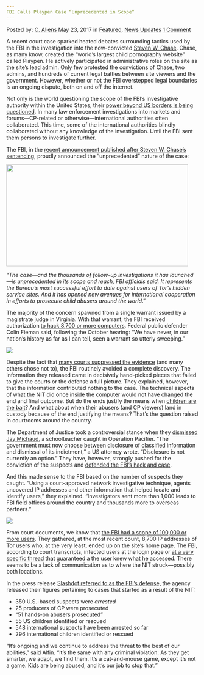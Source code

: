 ```yaml
---
FBI Calls Playpen Case “Unprecedented in Scope”
---
```

<article class="post-listing post-20059 post type-post status-publish format-standard has-post-thumbnail hentry category-deepdot-news category-news-updates tag-calls tag-case tag-fbi tag-playpen tag-scope tag-unprecedented">
    <div class="post-inner">
        <span>Posted by: <a href="https://www.deepdotweb.com/author/caliens/" title="">C. Aliens </a></span>
    <span>May 23, 2017</span>
    <span>in <a href="https://www.deepdotweb.com/category/deepdot-news/" rel="category tag">Featured</a>, <a href="https://www.deepdotweb.com/category/news-updates/" rel="category tag">News Updates</a></span>
    <span><a href="https://www.deepdotweb.com/2017/05/23/fbi-calls-playpen-case-unprecedented-scope/#comments">1 Comment</a></span>
    </p>
    <div class="clear"></div>
    <div class="entry">
    <p>A recent court case sparked heated debates surrounding tactics used by the FBI in the investigation into the now-convicted <a href="https://www.deepdotweb.com/2016/09/27/playpen-admin-found-guilty/">Steven W. Chase</a>. Chase, as many know, created the “world’s largest child pornography website” called Playpen. He actively participated in administrative roles on the site as the site&#8217;s lead admin. Only few protested the convictions of Chase, two admins, and hundreds of current legal battles between site viewers and the government. However, whether or not the FBI overstepped legal boundaries is an ongoing dispute, both on and off the internet.</p>
    <p>Not only is the world questioning the scope of the FBI’s investigative authority within the United States, their <a href="https://www.deepdotweb.com/2016/08/07/fbis-operation-pacifier-hit-50-computers-austria/">power beyond US borders is being questioned</a>. In many law enforcement investigations into markets and forums—CP-related or otherwise—international authorities often collaborated. This time, some of the international authorities blindly collaborated without any knowledge of the investigation. Until the FBI sent them persons to investigate further.</p>
    <p>The FBI, in the <a href="https://www.fbi.gov/news/stories/playpen-creator-sentenced-to-30-years">recent announcement published after Steven W. Chase’s sentencing</a>, proudly announced the “unprecedented” nature of the case:</p>
    <p><img class="wp-image-20069 aligncenter" src="https://www.deepdotweb.com/wp-content/uploads/2017/05/word-image-98.jpeg" width="477" height="266" srcset="https://www.deepdotweb.com/wp-content/uploads/2017/05/word-image-98.jpeg 900w, https://www.deepdotweb.com/wp-content/uploads/2017/05/word-image-98-300x167.jpeg 300w" sizes="(max-width: 477px) 100vw, 477px"/></p>
    <p>“<em>The case—and the thousands of follow-up investigations it has launched—is unprecedented in its scope and reach, FBI officials said. It represents the Bureau’s most successful effort to date against users of Tor’s hidden service sites. And it has opened new avenues for international cooperation in efforts to prosecute child abusers around the world</em>.”</p>
    <p>The majority of the concern spawned from a single warrant issued by a magistrate judge in Virginia. With that warrant, the FBI received authorization <a href="https://www.deepdotweb.com/2016/12/01/fbi-hacked-8000-computers-120-countries-single-warrant/">to hack 8,700 or more computers</a>. Federal public defender Colin Fieman said, following the October hearing: “We have never, in our nation’s history as far as I can tell, seen a warrant so utterly sweeping.”</p>
    <p><img class="wp-image-20070 aligncenter" src="https://www.deepdotweb.com/wp-content/uploads/2017/05/word-image-99.jpeg" srcset="https://www.deepdotweb.com/wp-content/uploads/2017/05/word-image-99.jpeg 600w, https://www.deepdotweb.com/wp-content/uploads/2017/05/word-image-99-300x133.jpeg 300w" sizes="(max-width: 600px) 100vw, 600px"/></p>
    <p>Despite the fact that <a href="https://www.deepdotweb.com/2016/09/29/third-judge-rules-fbis-playpen-warrant-invalid/">many courts suppressed the evidence</a> (and many others chose not to), the FBI routinely avoided a complete discovery. The information they released came in decisively hand-picked pieces that failed to give the courts or the defense a full picture. They explained, however, that the information contributed nothing to the case. The technical aspects of what the NIT did once inside the computer would not have changed the end and final outcome. But do the ends justify the means when <a href="https://www.deepdotweb.com/tag/child/">children are the bait</a>? And what about when their abusers (and CP viewers) land in custody because of the end justifying the means? That&#8217;s the question raised in courtrooms around the country.</p>
    <p>The Department of Justice took a controversial stance when they <a href="https://www.deepdotweb.com/2017/03/24/doj-drops-child-porn-charges-keep-tor-exploit-confidential/">dismissed​ Jay Michaud</a>, a schoolteacher caught in Operation Pacifier. “The government must now choose between disclosure of classified information and dismissal of its indictment,” a US attorney wrote. “Disclosure is not currently an option.” They have, however, strongly pushed for the conviction of the suspects and <a href="https://www.deepdotweb.com/2016/09/14/playpen-case-doj-says-fbi-played-no-role-improving-child-porn-website/">defended the FBI&#8217;s hack and case</a>.</p>
    <p>And this made sense to the FBI based on the number of suspects they caught. “Using a court-approved network investigative technique, agents uncovered IP addresses and other information that helped locate and identify users,” they explained. “Investigators sent more than 1,000 leads to FBI field offices around the country and thousands more to overseas partners.”</p>
    <p><img class="wp-image-20071 aligncenter" src="https://www.deepdotweb.com/wp-content/uploads/2017/05/word-image-100.jpeg" srcset="https://www.deepdotweb.com/wp-content/uploads/2017/05/word-image-100.jpeg 800w, https://www.deepdotweb.com/wp-content/uploads/2017/05/word-image-100-300x225.jpeg 300w" sizes="(max-width: 800px) 100vw, 800px"/></p>
    <p>From court documents, we know that <a href="https://www.documentcloud.org/documents/3224249-Hearing-in-Tippens-Day-1.html">the FBI had a scope of 100,000 or more users</a>. They gathered, at the most recent count, 8,700 IP addresses of Tor users who, at the very least, ended up on the site&#8217;s home page. The FBI, according to court transcripts, infected users at the login page or <a href="https://motherboard.vice.com/en_us/article/fbi-hacking-tool-only-targeted-child-porn-visitors">at a very specific thread</a> that guaranteed a the user knew what he accessed. There seems to be a lack of communication as to where the NIT struck—possibly both locations.</p>
    <p>In the press release <a href="https://yro.slashdot.org/story/17/05/07/000253/the-fbi-defends-deploying-malware-from-a-tor-child-porn-site">Slashdot referred to as the FBI’s defense,</a> the agency released their figures pertaining to cases that started as a result of the NIT:</p>
    <ul>
    <li>350 U.S.-based suspects were <em>arrested</em></li>
    <li>25 producers of CP were prosecuted</li>
    <li>“51 hands-on abusers prosecuted”</li>
    <li>55 US children identified or rescued</li>
    <li>548 international suspects have been arrested so far</li>
    <li>296 international children identified or rescued</li>
    </ul>
    <p>“It’s ongoing and we continue to address the threat to the best of our abilities,” said Alfin. “It’s the same with any criminal violation: As they get smarter, we adapt, we find them. It’s a cat-and-mouse game, except it’s not a game. Kids are being abused, and it’s our job to stop that.”</p>
    </div>
    <span style="display:none"><a href="https://www.deepdotweb.com/tag/calls/" rel="tag">calls</a> <a href="https://www.deepdotweb.com/tag/case/" rel="tag">case</a> <a href="https://www.deepdotweb.com/tag/fbi/" rel="tag">fbi</a> <a href="https://www.deepdotweb.com/tag/playpen/" rel="tag">playpen</a> <a href="https://www.deepdotweb.com/tag/scope/" rel="tag">scope</a> <a href="https://www.deepdotweb.com/tag/unprecedented/" rel="tag">unprecedented</a></span> <span style="display:none" class="updated">2017-05-23</span>
    <div style="display:none" class="vcard author" itemprop="author" itemscope itemtype="http://schema.org/Person"><strong class="fn" itemprop="name"><a href="https://www.deepdotweb.com/author/caliens/" title="Posts by C. Aliens" rel="author">C. Aliens</a></strong></div>
    </div>
</article>

